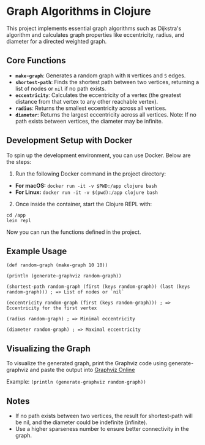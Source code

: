 # Graph Algorithms in Clojure

This project implements essential graph algorithms such as Dijkstra's algorithm and calculates graph properties like eccentricity, radius, and diameter for a directed weighted graph.

## Core Functions

- **`make-graph`**: Generates a random graph with `N` vertices and `S` edges.
- **`shortest-path`**: Finds the shortest path between two vertices, returning a list of nodes or `nil` if no path exists.
- **`eccentricity`**: Calculates the eccentricity of a vertex (the greatest distance from that vertex to any other reachable vertex).
- **`radius`**: Returns the smallest eccentricity across all vertices.
- **`diameter`**: Returns the largest eccentricity across all vertices. Note: If no path exists between vertices, the diameter may be infinite.

## Development Setup with Docker

To spin up the development environment, you can use Docker. Below are the steps:

1. Run the following Docker command in the project directory:
 - **For macOS:** `docker run -it -v $PWD:/app clojure bash`
 - **For Linux:** `docker run -it -v $(pwd):/app clojure bash`
2. Once inside the container, start the Clojure REPL with:
```
cd /app
lein repl
```
Now you can run the functions defined in the project.

## Example Usage
```
(def random-graph (make-graph 10 10))

(println (generate-graphviz random-graph))

(shortest-path random-graph (first (keys random-graph)) (last (keys random-graph))) ; => List of nodes or `nil`

(eccentricity random-graph (first (keys random-graph))) ; => Eccentricity for the first vertex

(radius random-graph) ; => Minimal eccentricity

(diameter random-graph) ; => Maximal eccentricity
```

## Visualizing the Graph
To visualize the generated graph, print the Graphviz code using generate-graphviz and paste the output into [Graphviz Online](https://dreampuf.github.io/GraphvizOnline)

Example:
`(println (generate-graphviz random-graph))`

## Notes
- If no path exists between two vertices, the result for shortest-path will be nil, and the diameter could be indefinite (infinite).
- Use a higher sparseness number to ensure better connectivity in the graph.

